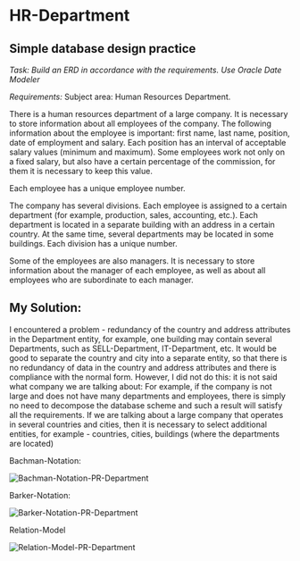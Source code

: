 # HR-Department

## Simple database design practice

*Task: Build an ERD in accordance with the requirements. Use Oracle Date Modeler*

_Requirements:_
Subject area: Human Resources Department.

There is a human resources department of a large company. It is necessary to store information about all employees of the company. The following information about the employee is important: first name, last name, position, date of employment and salary. Each position has an interval of acceptable salary values (minimum and maximum). Some employees work not only on a fixed salary, but also have a certain percentage of the commission, for them it is necessary to keep this value.

Each employee has a unique employee number.

The company has several divisions. Each employee is assigned to a certain department (for example, production, sales, accounting, etc.). Each department is located in a separate building with an address in a certain country. At the same time, several departments may be located in some buildings. Each division has a unique number.

Some of the employees are also managers. It is necessary to store information about the manager of each employee, as well as about all employees who are subordinate to each manager.

## My Solution: 
I encountered a problem - redundancy of the country and address attributes in the Department entity, for example, one building may contain several Departments, such as SELL-Department, IT-Department, etc. It would be good to separate the country and city into a separate entity, so that there is no redundancy of data in the country and address attributes and there is compliance with the normal form. However, I did not do this: it is not said what company we are talking about: For example, if the company is not large and does not have many departments and employees, there is simply no need to decompose the database scheme and such a result will satisfy all the requirements. If we are talking about a large company that operates in several countries and cities, then it is necessary to select additional entities, for example - countries, cities, buildings (where the departments are located)

Bachman-Notation:

![Bachman-Notation-PR-Department](https://github.com/user-attachments/assets/061305b5-0eb6-41b4-b1b4-3e0c4ad1466e)



Barker-Notation:

![Barker-Notation-PR-Department](https://github.com/user-attachments/assets/2c0e8bde-a997-4312-b97c-fafa39fdb31e)



Relation-Model

![Relation-Model-PR-Department](https://github.com/user-attachments/assets/70f863ed-48d1-4097-9911-bc329661b3c4)

